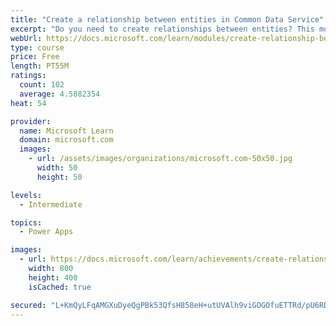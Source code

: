 ```yaml
---
title: "Create a relationship between entities in Common Data Service"
excerpt: "Do you need to create relationships between entities? This module will show how and why you can separate data into entities and how to relate between entities to build complex and robust business solutions. It will also explain the different kinds of relationships that you can define between entities in Common Data Service."
webUrl: https://docs.microsoft.com/learn/modules/create-relationship-between-cds-entities/
type: course
price: Free
length: PT55M
ratings:
  count: 102
  average: 4.5882354
heat: 54

provider:
  name: Microsoft Learn
  domain: microsoft.com
  images:
    - url: /assets/images/organizations/microsoft.com-50x50.jpg
      width: 50
      height: 50

levels:
  - Intermediate

topics:
  - Power Apps

images:
  - url: https://docs.microsoft.com/learn/achievements/create-relationship-between-cds-entities-social.png
    width: 800
    height: 400
    isCached: true

secured: "L+KmQyLFqAMGXuDyeQgPBk53QfsH858eH+utUVAlh9viGOGOfuETTRd/pU6RDtpgcRBxQZjyrYPuayGv/2RmG+OH8oRd0K3XX2AhpKW94LXhWoPgl5fI59hkC/Ppq3WoawJXLojAwQPemdWcgFepnchhzcisVfD3d2kjmCJZ5Mb3KW+vnz+QgrGRxfQvpCWdTFnFheM313dOnR1cZJWLcDJySc5Mc0IwfaYQOWZKun6KxQDzFXj6r//vHogAuZPtfaPYkfK13+Nw2e6fTlw8fa1LOTR0GcG8mBwn0G8LXhQl99+XyYxgGH+Qkxm2wrmwGNH5PXGKvi4Nt9hBw+DMTnB/49ikfVPSxubz5Y4I8o2+7awbYAfmVHf2gRwoilisUkAPZlDEwKWbCqYkL9YM4g==;ZZnQtB4n02SpJq2bIPMDRw=="
---
```



